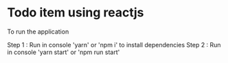Todo item using reactjs
===

To run the application

Step 1 : Run in console 'yarn' or 'npm i' to install dependencies
Step 2 : Run in console 'yarn start' or 'npm run start'